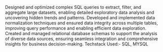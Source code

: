 Designed and optimized complex SQL queries to extract, filter, and aggregate large datasets, enabling detailed exploratory data analysis and uncovering hidden trends and patterns.
Developed and implemented data normalization techniques and ensured data integrity across multiple tables, improving query performance and enabling efficient data exploration.
Created and managed relational database schemas to support the analysis of diverse data sources, ensuring seamless integration and comprehensive insights for business decision-making.
Techstack Used:- SQL, MYSQL

